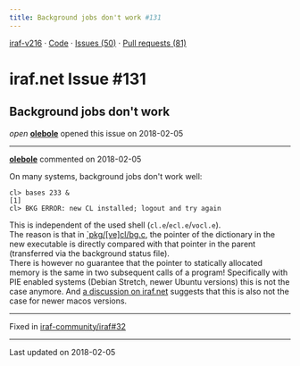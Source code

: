 ```yaml
---
title: Background jobs don't work #131
---
```


[iraf-v216](/iraf-v216) · [Code](https://github.com/iraf-community/iraf/tree/iraf-v216) · [Issues (50)](/iraf-v216/issues) · [Pull requests (81)](/iraf-v216/issues/pulls)

# iraf.net Issue #131
## Background jobs don't work
*open* **[olebole](https://github.com/olebole)** opened this issue on 2018-02-05

- - - -

**[olebole](https://github.com/olebole)** commented on 2018-02-05

On many systems, background jobs don't work well:  
```  
cl> bases 233 &  
[1]  
cl> BKG ERROR: new CL installed; logout and try again  
```  
This is independent of the used shell (`cl.e`/`ecl.e`/`vocl.e`).  
The reason is that in [`pkg/[ve]cl/bg.c](https://github.com/iraf-community/iraf/blob/9590f45760a4791f3305407fb51c87f1282b32be/pkg/ecl/bkg.c#L601-L605), the pointer of the dictionary in the new executable is directly compared with that pointer in the parent (transferred via the background status file).  
There is however no guarantee that the pointer to statically allocated memory is the same in two subsequent calls of a program! Specifically with PIE enabled systems (Debian Stretch, newer Ubuntu versions) this is not the case anymore. And [a discussion on iraf.net](http://iraf.net/forum/viewtopic.php?showtopic=1467431&fromblock=yes) suggests that this is also not the case for newer macos versions.

- - - -

Fixed in [iraf-community/iraf#32](https://github.com/iraf-community/iraf/pull/32)

- - - -

Last updated on 2018-02-05
